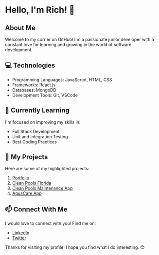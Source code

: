 
# Hello, I'm Rich! 👋

## About Me

Welcome to my corner on GitHub! I'm a passionate junior developer with a constant love for learning and growing in the world of software development.

## 💻 Technologies

- Programming Languages: JavaScript, HTML, CSS
- Frameworks: React.js
- Databases: MongoDB
- Development Tools: Git, VSCode

## 🌱 Currently Learning

I'm focused on improving my skills in:

- Full Stack Development
- Unit and Integration Testing
- Best Coding Practices

## 🚀 My Projects

Here are some of my highlighted projects:

1. [Portfolio](http://www.findingrich.com)
2. [Clean Pools Florida](http://www.cleanpoolsflorida.com)
3. [Clean Pools Maintenance App](https://rich-taveras.github.io/cleanpoolsapp)
4. [AquaCare App](https://aqua-care-app.vercel.app/)

## 📫 Connect With Me

I would love to connect with you! Find me on:

- [LinkedIn](https://www.linkedin.com/in/richard-taveras-988842174/)
- [Twitter](http://twitter.com/taverasr)

Thanks for visiting my profile! I hope you find what I do interesting. 😊
